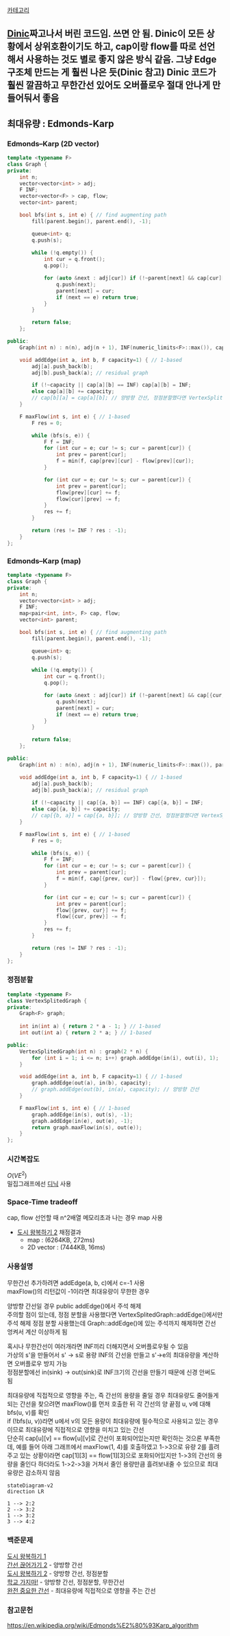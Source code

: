 [카테고리](/README.md)
## [Dinic](/그래프%20이론/네트워크%20플로우/Dinic.md)짜고나서 버린 코드임. 쓰면 안 됨. Dinic이 모든 상황에서 상위호환이기도 하고, cap이랑 flow를 따로 선언해서 사용하는 것도 별로 좋지 않은 방식 같음. 그냥 Edge 구조체 만드는 게 훨씬 나은 듯(Dinic 참고) Dinic 코드가 훨씬 깔끔하고 무한간선 있어도 오버플로우 절대 안나게 만들어둬서 좋음
## 최대유량 : Edmonds-Karp
### Edmonds–Karp (2D vector)
```cpp
template <typename F>
class Graph {
private:
    int n;
    vector<vector<int> > adj;
    F INF;
    vector<vector<F> > cap, flow;
    vector<int> parent;

    bool bfs(int s, int e) { // find augmenting path
        fill(parent.begin(), parent.end(), -1);

        queue<int> q;
        q.push(s);
        
        while (!q.empty()) {
            int cur = q.front();
            q.pop();

            for (auto &next : adj[cur]) if (!~parent[next] && cap[cur][next] > flow[cur][next]) {
                q.push(next);
                parent[next] = cur;
                if (next == e) return true;
            }
        }

        return false;
    };

public:
    Graph(int n) : n(n), adj(n + 1), INF(numeric_limits<F>::max()), cap(n + 1, vector<F>(n + 1, 0)), flow(n + 1, vector<F>(n + 1, 0)), parent(n + 1) {}

    void addEdge(int a, int b, F capacity=1) { // 1-based
        adj[a].push_back(b);
        adj[b].push_back(a); // residual graph

        if (!~capacity || cap[a][b] == INF) cap[a][b] = INF;
        else cap[a][b] += capacity;
        // cap[b][a] = cap[a][b]; // 양방향 간선, 정점분할했다면 VertexSplitedGraph::addEdge()부분 주석만 바꾸고 여긴 건들면 안됨
    }

    F maxFlow(int s, int e) { // 1-based
        F res = 0;

        while (bfs(s, e)) {
            F f = INF;
            for (int cur = e; cur != s; cur = parent[cur]) {
                int prev = parent[cur];
                f = min(f, cap[prev][cur] - flow[prev][cur]);
            }

            for (int cur = e; cur != s; cur = parent[cur]) {
                int prev = parent[cur];
                flow[prev][cur] += f;
                flow[cur][prev] -= f;
            }
            res += f;
        }

        return (res != INF ? res : -1);
    }
};
```
### Edmonds–Karp (map)
```cpp
template <typename F>
class Graph {
private:
    int n;
    vector<vector<int> > adj;
    F INF;
    map<pair<int, int>, F> cap, flow;
    vector<int> parent;

    bool bfs(int s, int e) { // find augmenting path
        fill(parent.begin(), parent.end(), -1);

        queue<int> q;
        q.push(s);
        
        while (!q.empty()) {
            int cur = q.front();
            q.pop();

            for (auto &next : adj[cur]) if (!~parent[next] && cap[{cur, next}] > flow[{cur, next}]) {
                q.push(next);
                parent[next] = cur;
                if (next == e) return true;
            }
        }

        return false;
    };

public:
    Graph(int n) : n(n), adj(n + 1), INF(numeric_limits<F>::max()), parent(n + 1) {}

    void addEdge(int a, int b, F capacity=1) { // 1-based
        adj[a].push_back(b);
        adj[b].push_back(a); // residual graph
        
        if (!~capacity || cap[{a, b}] == INF) cap[{a, b}] = INF;
        else cap[{a, b}] += capacity;
        // cap[{b, a}] = cap[{a, b}]; // 양방향 간선, 정점분할했다면 VertexSplitedGraph::addEdge()부분 주석만 바꾸고 여긴 건들면 안됨
    }

    F maxFlow(int s, int e) { // 1-based
        F res = 0;

        while (bfs(s, e)) {
            F f = INF;
            for (int cur = e; cur != s; cur = parent[cur]) {
                int prev = parent[cur];
                f = min(f, cap[{prev, cur}] - flow[{prev, cur}]);
            }

            for (int cur = e; cur != s; cur = parent[cur]) {
                int prev = parent[cur];
                flow[{prev, cur}] += f;
                flow[{cur, prev}] -= f;
            }
            res += f;
        }

        return (res != INF ? res : -1);
    }
};
```
### 정점분할
```cpp
template <typename F>
class VertexSplitedGraph {
private:
    Graph<F> graph;
    
    int in(int a) { return 2 * a - 1; } // 1-based
    int out(int a) { return 2 * a; } // 1-based

public:
    VertexSplitedGraph(int n) : graph(2 * n) {
        for (int i = 1; i <= n; i++) graph.addEdge(in(i), out(i), 1);
    }

    void addEdge(int a, int b, F capacity=1) { // 1-based
        graph.addEdge(out(a), in(b), capacity);
        // graph.addEdge(out(b), in(a), capacity); // 양방향 간선
    }

    F maxFlow(int s, int e) { // 1-based
        graph.addEdge(in(s), out(s), -1);
        graph.addEdge(in(e), out(e), -1);
        return graph.maxFlow(in(s), out(e));
    }
};
```
### 시간복잡도 
$O(VE^2)$   
밀집그래프에선 [디닉](/그래프%20이론/네트워크%20플로우/Dinic.md) 사용   

### Space-Time tradeoff
cap, flow 선언할 때 n^2배열 메모리초과 나는 경우 map 사용

* [도시 왕복하기 2](https://www.acmicpc.net/problem/2316) 채점결과   
    * map : (6264KB, 272ms)   
    * 2D vector : (7444KB, 16ms)   

### 사용설명
무한간선 추가하려면 addEdge(a, b, c)에서 c=-1 사용   
maxFlow()의 리턴값이 -1이라면 최대유량이 무한한 경우   

양방향 간선일 경우 public addEdge()에서 주석 해제   
주의할 점이 있는데, 정점 분할을 사용했다면 VertexSplitedGraph::addEdge()에서만 주석 해제
정점 분할 사용했는데 Graph::addEdge()에 있는 주석까지 해제하면 간선 엉켜서 계산 이상하게 됨

혹시나 무한간선이 여러개라면 INF끼리 더해지면서 오버플로우될 수 있음   
가상의 s'을 만들어서 s' -> s로 용량 INF의 간선을 만들고 s'->e의 최대유량을 계산하면 오버플로우 방지 가능   
정점분할에선 in(sink) -> out(sink)로 INF크기의 간선을 만들기 때문에 신경 안써도 됨   

최대유량에 직접적으로 영향을 주는, 즉 간선의 용량을 줄일 경우 최대유량도 줄어들게 되는 간선을 찾으려면 maxFlow()를 먼저 호출한 뒤 각 간선의 양 끝점 u, v에 대해 bfs(u, v)를 확인   
if (!bfs(u, v))라면 u에서 v의 모든 용량이 최대유량에 필수적으로 사용되고 있는 경우이므로 최대유량에 직접적으로 영향을 미치고 있는 간선   
단순히 cap[u][v] == flow[u][v]로 간선이 포화되어있는지만 확인하는 것으론 부족한데, 예를 들어 아래 그래프에서 maxFlow(1, 4)를 호출하였고 1->3으로 유량 2를 흘려주고 있는 상황이라면 cap[1][3] == flow[1][3]으로 포화되어있지만 1->3의 간선의 용량을 줄인다 하더라도 1->2->3을 거쳐서 줄인 용량만큼 흘려보내줄 수 있으므로 최대유량은 감소하지 않음   
```mermaid
stateDiagram-v2
direction LR

1 --> 2:2
2 --> 3:2
1 --> 3:2
3 --> 4:2
```

### 백준문제
[도시 왕복하기 1](https://www.acmicpc.net/problem/17412)    
[간선 끊어가기 2](https://www.acmicpc.net/problem/14286) - 양방향 간선   
[도시 왕복하기 2](https://www.acmicpc.net/problem/2316) - 양방향 간선, 정점분할   
[학교 가지마!](https://www.acmicpc.net/problem/1420) - 양방향 간선, 정점분할, 무한간선   
[완전 중요한 간선](https://www.acmicpc.net/problem/5651) - 최대유량에 직접적으로 영향을 주는 간선   

### 참고문헌
https://en.wikipedia.org/wiki/Edmonds%E2%80%93Karp_algorithm